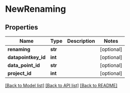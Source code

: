 # NewRenaming

## Properties
Name | Type | Description | Notes
------------ | ------------- | ------------- | -------------
**renaming** | **str** |  | [optional] 
**datapointkey_id** | **int** |  | [optional] 
**data_point_id** | **str** |  | [optional] 
**project_id** | **int** |  | [optional] 

[[Back to Model list]](../README.md#documentation-for-models) [[Back to API list]](../README.md#documentation-for-api-endpoints) [[Back to README]](../README.md)


